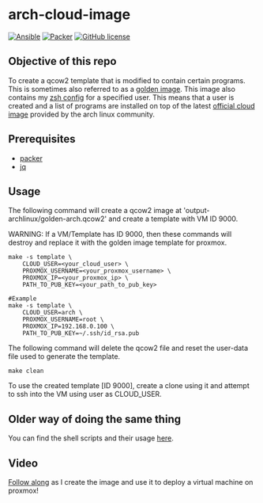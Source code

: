 # arch-cloud-image

[![Ansible](https://github.com/Naman1997/arch-cloud-image/actions/workflows/ansible.yml/badge.svg)](https://github.com/Naman1997/arch-cloud-image/actions/workflows/ansible.yml)
[![Packer](https://github.com/Naman1997/arch-cloud-image/actions/workflows/packer.yml/badge.svg)](https://github.com/Naman1997/arch-cloud-image/actions/workflows/packer.yml)
[![GitHub license](https://img.shields.io/github/license/Naereen/StrapDown.js.svg)](https://github.com/Naman1997/arch-cloud-image/blob/main/LICENSE)

## Objective of this repo
To create a qcow2 template that is modified to contain certain programs. This is sometimes also referred to as a [golden image](https://opensource.com/article/19/7/what-golden-image). This image also contains my [zsh config](https://github.com/Naman1997/Terminal-themes/tree/main/zsh) for a specified user. This means that a user is created and a list of programs are installed on top of the latest [official cloud image](https://wiki.archlinux.org/title/Arch_Linux_on_a_VPS#Official_Arch_Linux_cloud_image) provided by the arch linux community.

## Prerequisites
- [packer](https://learn.hashicorp.com/tutorials/packer/get-started-install-cli)
- [jq](https://stedolan.github.io/jq/)

## Usage

The following command will create a qcow2 image at 'output-archlinux/golden-arch.qcow2' and create a template with VM ID 9000. 

WARNING: If a VM/Template has ID 9000, then these commands will destroy and replace it with the golden image template for proxmox.

```
make -s template \
    CLOUD_USER=<your_cloud_user> \
    PROXMOX_USERNAME=<your_proxmox_username> \
    PROXMOX_IP=<your_proxmox_ip> \
    PATH_TO_PUB_KEY=<your_path_to_pub_key>
```
```
#Example
make -s template \
    CLOUD_USER=arch \
    PROXMOX_USERNAME=root \
    PROXMOX_IP=192.168.0.100 \
    PATH_TO_PUB_KEY=~/.ssh/id_rsa.pub
```

The following command will delete the qcow2 file and reset the user-data file used to generate the template.

```
make clean
```
To use the created template [ID 9000], create a clone using it and attempt to ssh into the VM using user as CLOUD_USER.

## Older way of doing the same thing

You can find the shell scripts and their usage [here](SCRIPTS.md).

## Video
[Follow along](https://www.youtube.com/watch?v=FjLkzwdgUiM&t=216s) as I create the image and use it to deploy a virtual machine on proxmox!
